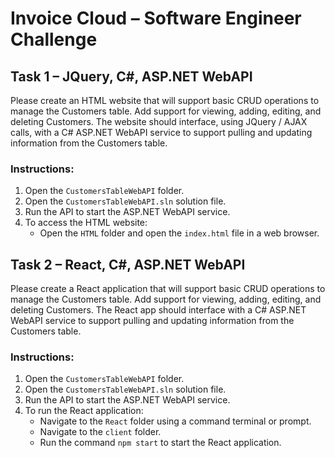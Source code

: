 # Invoice Cloud – Software Engineer Challenge

## Task 1 – JQuery, C#, ASP.NET WebAPI
Please create an HTML website that will support basic CRUD operations to manage the Customers table. Add support for viewing, adding, editing, and deleting Customers. 
The website should interface, using JQuery / AJAX calls, with a C# ASP.NET WebAPI service to support pulling and updating information from the Customers table.

### Instructions:
1. Open the `CustomersTableWebAPI` folder.
2. Open the `CustomersTableWebAPI.sln` solution file.
3. Run the API to start the ASP.NET WebAPI service.
4. To access the HTML website:
   - Open the `HTML` folder and open the `index.html` file in a web browser.

## Task 2 – React, C#, ASP.NET WebAPI
Please create a React application that will support basic CRUD operations to manage the Customers table. Add support for viewing, adding, editing, and deleting Customers. 
The React app should interface with a C# ASP.NET WebAPI service to support pulling and updating information from the Customers table.

### Instructions:
1. Open the `CustomersTableWebAPI` folder.
2. Open the `CustomersTableWebAPI.sln` solution file.
3. Run the API to start the ASP.NET WebAPI service.
4. To run the React application:
   - Navigate to the `React` folder using a command terminal or prompt.
   - Navigate to the `client` folder.
   - Run the command `npm start` to start the React application.
